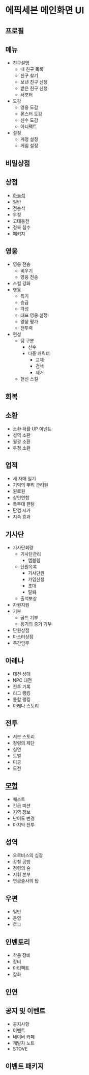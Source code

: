 # 에픽세븐 메인화면 UI
## **프로필**
## **메뉴**
  - 친구[설명](https://namu.wiki/w/%EC%97%90%ED%94%BD%EC%84%B8%EB%B8%90/%EC%8B%9C%EC%8A%A4%ED%85%9C#s-4.1)
    * 내 친구 목록
    * 친구 찾기
    * 보낸 친구 신청
    * 받은 친구 신청
    * 서포터
  - 도감
    * 영웅 도감
    * 몬스터 도감
    * 신수 도감
    * 아티팩트
  - 설정
    * 계정 설정
    * 게임 설정
## **비밀상점**
## **상점**
  - [하늘석](https://github.com/sem1308/group1/blob/master/181019epic7/cashtable.md)
  - 일반
  - 전승석
  - 우정
  - 고대동전
  - 정복 점수
  - 패키지
## **영웅**
  - 영웅 전송
    * 비우기
    * 영웅 전송
  - 스킬 강화
  - 영웅
    * 특기
    * 승급
    * 각성
    * 대표 영웅 설정
    * 영웅 평가
    * 전투력
  - 편성
    * 팀 구분
      - 신수
      - 다중 캐릭터
        * 교체
        * 검색
        * 제거
    * 헌신 스킬
## **회복**
## **소환**
  - 소환 확률 UP 이벤트
  - 성역 소환
  - 월광 소환
  - 우정 소환
## **업적**
  - 세 자매 일기
  - 기억의 뿌리 관리원
  - 원로원
  - 상인연합
  - 특무대 팬텀
  - 단검 시카
  - 지속 효과
## **기사단**
  - 기사단회랑
    * 기사단관리
      - 엠블렘
    * 단원목록
      - 기사단원
      - 가입신청
      - 초대
      - 탈퇴
    * 출석보상
  - 자원지원
  - 기부
    * 골드 기부
    * 용기의 증거 기부
  - 단원상점
  - 마스터상점
  - 주간임무
## **아레나**
  - 대전 상대
  - NPC 대전
  - 전투 기록
  - 리그 랭킹
  - 통합 랭킹
  - 아레나 스토리
## **전투**
  - 서브 스토리
  - 정령의 제단
  - 심연
  - 토벌
  - 미궁
  - 도전
## [**모험**](https://github.com/sem1308/group1/blob/master/181019epic7/img_noh/ritania.png)
  - 퀘스트
  - 긴급 미션
  - 지역 정보
  - 난이도 변경
  - 마지막 전투
## **성역**
  - 오르비스의 심장
  - 강철 공방
  - 정령의 숲
  - 지휘 본부
  - 연금술사의 탑
## **우편**
  - 일반
  - 운영
  - 로그
## **인벤토리**
  - 착용 장비
  - 장비
  - 아티팩트
  - 잡화
## **인연**
## 공지 및 이벤트
  - 공지사항
  - 이벤트
  - 네이버 카페
  - 개발자 노트
  - STOVE
## 이벤트 패키지
